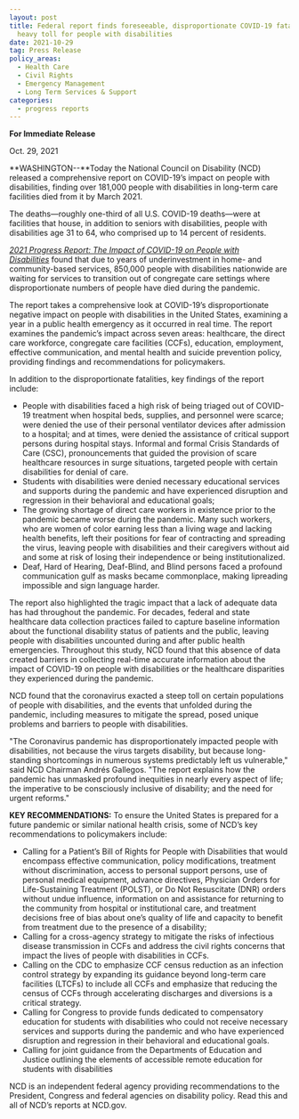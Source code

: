 ```yaml
---
layout: post
title: Federal report finds foreseeable, disproportionate COVID-19 fatalities,
  heavy toll for people with disabilities
date: 2021-10-29
tag: Press Release
policy_areas:
  - Health Care
  - Civil Rights
  - Emergency Management
  - Long Term Services & Support
categories:
  - progress reports
---
```

**For Immediate Release**  

Oct. 29, 2021                              

**WASHINGTON--**Today the National Council on Disability (NCD) released a comprehensive report on COVID-19’s impact on people with disabilities, finding over 181,000 people with disabilities in long-term care facilities died from it by March 2021.

The deaths—roughly one-third of all U.S. COVID-19 deaths—were at facilities that house, in addition to seniors with disabilities, people with disabilities age 31 to 64, who comprised up to 14 percent of residents. 

*[2021 Progress Report: The Impact of COVID-19 on People with Disabilities](https://ncd.gov/progressreport/2021/2021-progress-report)* found that due to years of underinvestment in home- and community-based services, 850,000 people with disabilities nationwide are waiting for services to transition out of congregate care settings where disproportionate numbers of people have died during the pandemic.

The report takes a comprehensive look at COVID-19’s disproportionate negative impact on people with disabilities in the United States, examining a year in a public health emergency as it occurred in real time. The report examines the pandemic’s impact across seven areas: healthcare, the direct care workforce, congregate care facilities (CCFs), education, employment, effective communication, and mental health and suicide prevention policy, providing findings and recommendations for policymakers.

In addition to the disproportionate fatalities, key findings of the report include:

* People with disabilities faced a high risk of being triaged out of COVID-19 treatment when hospital beds, supplies, and personnel were scarce; were denied the use of their personal ventilator devices after admission to a hospital; and at times, were denied the assistance of critical support persons during hospital stays. Informal and formal Crisis Standards of Care (CSC), pronouncements that guided the provision of scare healthcare resources in surge situations, targeted people with certain disabilities for denial of care.
* Students with disabilities were denied necessary educational services and supports during the pandemic and have experienced disruption and regression in their behavioral and educational goals;
* The growing shortage of direct care workers in existence prior to the pandemic became worse during the pandemic. Many such workers, who are women of color earning less than a living wage and lacking health benefits, left their positions for fear of contracting and spreading the virus, leaving people with disabilities and their caregivers without aid and some at risk of losing their independence or being institutionalized.
* Deaf, Hard of Hearing, Deaf-Blind, and Blind persons faced a profound communication gulf as masks became commonplace, making lipreading impossible and sign language harder.

The report also highlighted the tragic impact that a lack of adequate data has had throughout the pandemic. For decades, federal and state healthcare data collection practices failed to capture baseline information about the functional disability status of patients and the public, leaving people with disabilities uncounted during and after public health emergencies. Throughout this study, NCD found that this absence of data created barriers in collecting real-time accurate information about the impact of COVID-19 on people with disabilities or the healthcare disparities they experienced during the pandemic.

NCD found that the coronavirus exacted a steep toll on certain populations of people with disabilities, and the events that unfolded during the pandemic, including measures to mitigate the spread, posed unique problems and barriers to people with disabilities.

"The Coronavirus pandemic has disproportionately impacted people with disabilities, not because the virus targets disability, but because long-standing shortcomings in numerous systems predictably left us vulnerable," said NCD Chairman Andrés Gallegos. "The report explains how the pandemic has unmasked profound inequities in nearly every aspect of life; the imperative to be consciously inclusive of disability; and the need for urgent reforms."

**KEY RECOMMENDATIONS:** To ensure the United States is prepared for a future pandemic or similar national health crisis, some of NCD’s key recommendations to policymakers include:

* Calling for a Patient’s Bill of Rights for People with Disabilities that would encompass effective communication, policy modifications, treatment without discrimination, access to personal support persons, use of personal medical equipment, advance directives, Physician Orders for Life-Sustaining Treatment (POLST), or Do Not Resuscitate (DNR) orders without undue influence, information on and assistance for returning to the community from hospital or institutional care, and treatment decisions free of bias about one’s quality of life and capacity to benefit from treatment due to the presence of a disability;
* Calling for a cross-agency strategy to mitigate the risks of infectious disease transmission in CCFs and address the civil rights concerns that impact the lives of people with disabilities in CCFs.
* Calling on the CDC to emphasize CCF census reduction as an infection control strategy by expanding its guidance beyond long-term care facilities (LTCFs) to include all CCFs and emphasize that reducing the census of CCFs through accelerating discharges and diversions is a critical strategy.
* Calling for Congress to provide funds dedicated to compensatory education for students with disabilities who could not receive necessary services and supports during the pandemic and who have experienced disruption and regression in their behavioral and educational goals.
* Calling for joint guidance from the Departments of Education and Justice outlining the elements of accessible remote education for students with disabilities

NCD is an independent federal agency providing recommendations to the President, Congress and federal agencies on disability policy. Read this and all of NCD’s reports at NCD.gov.
